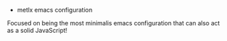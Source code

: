 * metlx emacs configuration

Focused on being the most minimalis emacs configuration
that can also act as a solid JavaScript!
